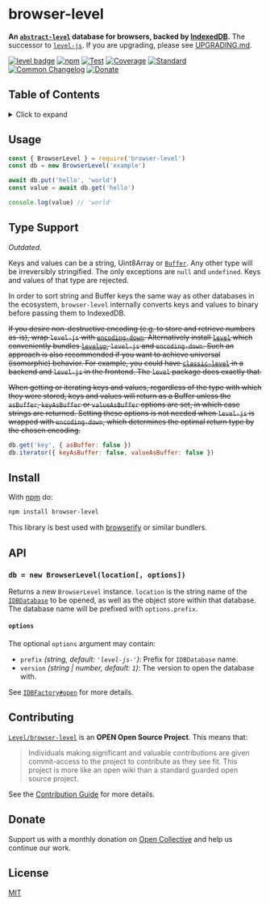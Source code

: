 # browser-level

**An [`abstract-level`][abstract-level] database for browsers, backed by [IndexedDB][indexeddb].** The successor to [`level-js`](https://github.com/Level/level-js). If you are upgrading, please see [UPGRADING.md](UPGRADING.md).

[![level badge][level-badge]][awesome]
[![npm](https://img.shields.io/npm/v/browser-level.svg)](https://www.npmjs.com/package/browser-level)
[![Test](https://img.shields.io/github/workflow/status/Level/browser-level/Test?label=test)](https://github.com/Level/browser-level/actions/workflows/test.yml)
[![Coverage](https://img.shields.io/codecov/c/github/Level/browser-level?label=\&logo=codecov\&logoColor=fff)](https://codecov.io/gh/Level/browser-level)
[![Standard](https://img.shields.io/badge/standard-informational?logo=javascript\&logoColor=fff)](https://standardjs.com)
[![Common Changelog](https://common-changelog.org/badge.svg)](https://common-changelog.org)
[![Donate](https://img.shields.io/badge/donate-orange?logo=open-collective\&logoColor=fff)](https://opencollective.com/level)

## Table of Contents

<details><summary>Click to expand</summary>

- [Usage](#usage)
- [Type Support](#type-support)
- [Install](#install)
- [API](#api)
  - [`db = new BrowserLevel(location[, options])`](#db--new-browserlevellocation-options)
    - [`options`](#options)
- [Contributing](#contributing)
- [Donate](#donate)
- [License](#license)

</details>

## Usage

```js
const { BrowserLevel } = require('browser-level')
const db = new BrowserLevel('example')

await db.put('hello', 'world')
const value = await db.get('hello')

console.log(value) // 'world'
```

<!-- ## Browser Support -->

<!-- [![Sauce Test Status](https://app.saucelabs.com/browser-matrix/level-js.svg)](https://app.saucelabs.com/u/level-js) -->

## Type Support

_Outdated._

Keys and values can be a string, Uint8Array or [`Buffer`][buffer]. Any other type will be irreversibly stringified. The only exceptions are `null` and `undefined`. Keys and values of that type are rejected.

In order to sort string and Buffer keys the same way as other databases in the ecosystem, `browser-level` internally converts keys and values to binary before passing them to IndexedDB.

~~If you desire non-destructive encoding (e.g. to store and retrieve numbers as-is), wrap `level-js` with [`encoding-down`][encoding-down]. Alternatively install [`level`][level] which conveniently bundles [`levelup`][levelup], `level-js` and `encoding-down`. Such an approach is also recommended if you want to achieve universal (isomorphic) behavior. For example, you could have [`classic-level`][classic-level] in a backend and `level-js` in the frontend. The `level` package does exactly that.~~

~~When getting or iterating keys and values, regardless of the type with which they were stored, keys and values will return as a Buffer unless the `asBuffer`, `keyAsBuffer` or `valueAsBuffer` options are set, in which case strings are returned. Setting these options is not needed when `level-js` is wrapped with `encoding-down`, which determines the optimal return type by the chosen encoding.~~

```js
db.get('key', { asBuffer: false })
db.iterator({ keyAsBuffer: false, valueAsBuffer: false })
```

## Install

With [npm](https://npmjs.org) do:

```bash
npm install browser-level
```

This library is best used with [browserify](http://browserify.org) or similar bundlers.

## API

### `db = new BrowserLevel(location[, options])`

Returns a new `BrowserLevel` instance. `location` is the string name of the [`IDBDatabase`](https://developer.mozilla.org/en-US/docs/Web/API/IDBDatabase) to be opened, as well as the object store within that database. The database name will be prefixed with `options.prefix`.

#### `options`

The optional `options` argument may contain:

- `prefix` _(string, default: `'level-js-'`)_: Prefix for `IDBDatabase` name.
- `version` _(string | number, default: `1`)_: The version to open the database with.

See [`IDBFactory#open`](https://developer.mozilla.org/en-US/docs/Web/API/IDBFactory/open) for more details.

<!-- ## Big Thanks

Cross-browser Testing Platform and Open Source ♥ Provided by [Sauce Labs](https://saucelabs.com).

[![Sauce Labs logo](./sauce-labs.svg)](https://saucelabs.com) -->

## Contributing

[`Level/browser-level`](https://github.com/Level/browser-level) is an **OPEN Open Source Project**. This means that:

> Individuals making significant and valuable contributions are given commit-access to the project to contribute as they see fit. This project is more like an open wiki than a standard guarded open source project.

See the [Contribution Guide](https://github.com/Level/community/blob/master/CONTRIBUTING.md) for more details.

## Donate

Support us with a monthly donation on [Open Collective](https://opencollective.com/level) and help us continue our work.

## License

[MIT](LICENSE)

[level-badge]: https://leveljs.org/img/badge.svg

[indexeddb]: https://developer.mozilla.org/en-US/docs/Web/API/IndexedDB_API

[buffer]: https://nodejs.org/api/buffer.html

[awesome]: https://github.com/Level/awesome

[abstract-level]: https://github.com/Level/abstract-level

[levelup]: https://github.com/Level/levelup

[classic-level]: https://github.com/Level/classic-level

[level]: https://github.com/Level/level

[encoding-down]: https://github.com/Level/encoding-down
